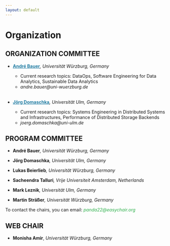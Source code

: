 ```yaml
---
layout: default
---
```

<h1><b>Organization</b></h1>

<h2><b>ORGANIZATION COMMITTEE</b></h2>
<ul>
<li>
<p> <a href="https://se.informatik.uni-wuerzburg.de/software-engineering-group/staff/andre-bauer/" style="color: #227da3"><b>André Bauer</b></a><i>, Universität Würzburg, Germany</i></p>
<ul>
<li>Current research topics: DataOps, Software Engineering for Data Analytics, Sustainable Data Analytics</li>
<li><i>andre.bauer@uni-wuerzburg.de</i></li>
</ul>
</li>
<br>
<li>
<p><b> <a href="https://www.uni-ulm.de/in/omi/institut/persons/jd/" style="color: #227da3">Jörg Domaschka</a></b><i>, Universität Ulm, Germany</i></p>
<ul>
<li>Current research topics: Systems Engineering in Distributed Systems and Infrastructures, Performance of Distributed Storage Backends</li>
<li><i>joerg.domaschka@uni-ulm.de</i></li>
</ul>
</li>
</ul>

<h2><b>PROGRAM COMMITTEE</b></h2>
<ul>
<li>
<p> <b>André Bauer</b><i>, Universität Würzburg, Germany</i></p>
</li>
<li>
<p> <b>Jörg Domaschka</b><i>, Universität Ulm, Germany</i></p>
</li>
<li>
<p> <b>Lukas Beierlieb</b><i>, Universität Würzburg, Germany</i></p>
</li>
<li>
<p> <b>Sacheendra Talluri</b><i>, Vrije Universiteit Amsterdam, Netherlands</i></p>
</li>
<li>
<p> <b>Mark Leznik</b><i>, Universität Ulm, Germany</i></p>
</li>
<li>
<p> <b>Martin Sträßer</b><i>, Universität Würzburg, Germany</i></p>
</li>
</ul>
To contact the chairs, you can email: <i style="color: #2db04b"> panda22@easychair.org </i>


<h2><b>WEB CHAIR</b></h2>
<ul>
<li>
<p> <b>Monisha Amir</b>, <i>Universität Würzburg, Germany</i></p>
</li>
</ul>
